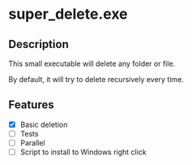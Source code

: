 # super_delete.exe

## Description

This small executable will delete any folder or file.

By default, it will try to delete recursively every time.

## Features

- [x] Basic deletion
- [ ] Tests
- [ ] Parallel
- [ ] Script to install to Windows right click
